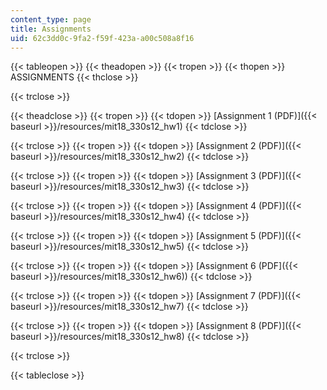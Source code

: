 ```yaml
---
content_type: page
title: Assignments
uid: 62c3dd0c-9fa2-f59f-423a-a00c508a8f16
---
```


{{< tableopen >}}
{{< theadopen >}}
{{< tropen >}}
{{< thopen >}}
ASSIGNMENTS
{{< thclose >}}

{{< trclose >}}

{{< theadclose >}}
{{< tropen >}}
{{< tdopen >}}
[Assignment 1 (PDF)]({{< baseurl >}}/resources/mit18_330s12_hw1)
{{< tdclose >}}

{{< trclose >}}
{{< tropen >}}
{{< tdopen >}}
[Assignment 2 (PDF)]({{< baseurl >}}/resources/mit18_330s12_hw2)
{{< tdclose >}}

{{< trclose >}}
{{< tropen >}}
{{< tdopen >}}
[Assignment 3 (PDF)]({{< baseurl >}}/resources/mit18_330s12_hw3)
{{< tdclose >}}

{{< trclose >}}
{{< tropen >}}
{{< tdopen >}}
[Assignment 4 (PDF)]({{< baseurl >}}/resources/mit18_330s12_hw4)
{{< tdclose >}}

{{< trclose >}}
{{< tropen >}}
{{< tdopen >}}
[Assignment 5 (PDF)]({{< baseurl >}}/resources/mit18_330s12_hw5)
{{< tdclose >}}

{{< trclose >}}
{{< tropen >}}
{{< tdopen >}}
[Assignment 6 (PDF]({{< baseurl >}}/resources/mit18_330s12_hw6))
{{< tdclose >}}

{{< trclose >}}
{{< tropen >}}
{{< tdopen >}}
[Assignment 7 (PDF)]({{< baseurl >}}/resources/mit18_330s12_hw7)
{{< tdclose >}}

{{< trclose >}}
{{< tropen >}}
{{< tdopen >}}
[Assignment 8 (PDF)]({{< baseurl >}}/resources/mit18_330s12_hw8)
{{< tdclose >}}

{{< trclose >}}

{{< tableclose >}}